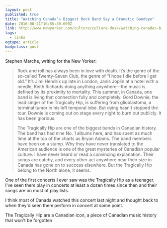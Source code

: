 ```yaml
---
layout: post 
published: true
title: "Watching Canada’s Biggest Rock Band Say a Dramatic Goodbye" 
date: 2016-08-21T16:55:39.699Z 
link: http://www.newyorker.com/culture/culture-desk/watching-canadas-biggest-rock-band-say-a-dramatic-goodbye 
tags:
  - links
ogtype: article 
bodyclass: post 
---
```


Stephen Marche, writing for the New Yorker:

> Rock and roll has always been in love with death. It’s the genre of the so-called Twenty-Seven Club, the genre of “I hope I die before I get old.” It’s Jimi Hendrix up late in London, Janis Joplin at a hotel with a needle, Keith Richards doing anything anywhere—the music is defined by its proximity to mortality. This summer, in Canada, one band is living that connection fully and completely. Gord Downie, the lead singer of the Tragically Hip, is suffering from glioblastoma, a terminal tumor in his left temporal lobe. But dying hasn’t stopped the tour. Downie is coming out on stage every night to burn out publicly. It has been glorious.
> 
> The Tragically Hip are one of the biggest bands in Canadian history. The band has had nine No. 1 albums here, and has spent as much time at the top of the charts as Bryan Adams. The band members have been on a stamp. Why they have never translated to the American audience is one of the great mysteries of Canadian popular culture. I have never heard or read a convincing explanation. Their songs are catchy, and every other act anywhere near their size in Canada has gone on to success elsewhere. But the Tragically Hip belong to the North alone, it seems.

One of the first concerts I ever saw was the Tragically Hip as a teenager. I've seen them play in concerts at least a dozen times since then  and their songs are on most of play lists.

I think most of Canada watched this concert last night and thought back to when they'd seen them perform in concert at some point.

The Tragically Hip are a Canadian icon, a piece of Canadian music history that won't be forgotten
